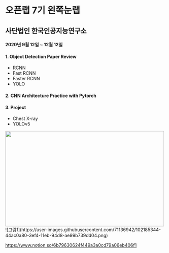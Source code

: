 # 오픈랩 7기 왼쪽눈랩
## 사단법인 한국인공지능연구소

#### 2020년 9월 12일 ~ 12월 12일

#### 1. Object Detection Paper Review
- RCNN
- Fast RCNN
- Faster RCNN
- YOLO

#### 2. CNN Architecture Practice with Pytorch

#### 3. Project
- Chest X-ray
- YOLOv5
<img src="https://user-images.githubusercontent.com/71136942/102185344-44ac0a80-3ef4-11eb-94d8-ae99b739dd04.png" width="500" height="300">
![그림1](https://user-images.githubusercontent.com/71136942/102185344-44ac0a80-3ef4-11eb-94d8-ae99b739dd04.png)

https://www.notion.so/6b79630624f449a3a0cd79a06eb406f1

